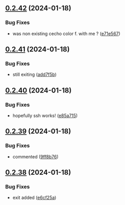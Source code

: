 ## [0.2.42](https://github.com/Energy-Control-no/fleet-flows-autoinstaller/compare/v0.2.41...v0.2.42) (2024-01-18)


### Bug Fixes

* was non existing cecho color f. with me ? ([e71e567](https://github.com/Energy-Control-no/fleet-flows-autoinstaller/commit/e71e567a9143c907d777a7e05f7fe2bda7b2fa1e))



## [0.2.41](https://github.com/Energy-Control-no/fleet-flows-autoinstaller/compare/v0.2.40...v0.2.41) (2024-01-18)


### Bug Fixes

* still exiting ([add7f5b](https://github.com/Energy-Control-no/fleet-flows-autoinstaller/commit/add7f5b86e37f2389199322b69a1a0837d41d767))



## [0.2.40](https://github.com/Energy-Control-no/fleet-flows-autoinstaller/compare/v0.2.39...v0.2.40) (2024-01-18)


### Bug Fixes

* hopefully ssh works! ([e85a715](https://github.com/Energy-Control-no/fleet-flows-autoinstaller/commit/e85a7156f9ec0d3cfc1b2e4d62a81b451ab0a458))



## [0.2.39](https://github.com/Energy-Control-no/fleet-flows-autoinstaller/compare/v0.2.38...v0.2.39) (2024-01-18)


### Bug Fixes

* commented ([9ff8b76](https://github.com/Energy-Control-no/fleet-flows-autoinstaller/commit/9ff8b7683aad5eaa2c1c94544b3a0196fc355cb5))



## [0.2.38](https://github.com/Energy-Control-no/fleet-flows-autoinstaller/compare/v0.2.37...v0.2.38) (2024-01-18)


### Bug Fixes

* exit added ([e6cf25a](https://github.com/Energy-Control-no/fleet-flows-autoinstaller/commit/e6cf25a78c4738342596a8ebad3d909d4d1e2055))



